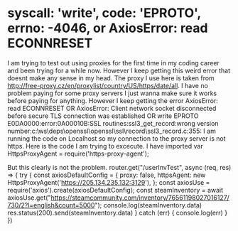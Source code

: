 
# syscall: 'write', code: 'EPROTO', errno: -4046, or AxiosError: read ECONNRESET

I am trying to test out using proxies for the first time in my coding career and been trying for a while now. However I keep getting this weird error that doesnt make any sense in my head. The proxy I use here is taken from http://free-proxy.cz/en/proxylist/country/US/https/date/all. I have no problem paying for some proxy servers I just wanna make sure it works before paying for anything.
However I keep getting the error AxiosError: read ECONNRESET OR AxiosError: Client network socket disconnected before secure TLS connection was established OR write EPROTO E0DA0000:error:0A00010B:SSL routines:ssl3_get_record:wrong version number:c:\ws\deps\openssl\openssl\ssl\record\ssl3_record.c:355:
I am running the code on Localhost so my connection to the proxy server is not https.
Here is the code I am trying to excecute. I have imported
var HttpsProxyAgent = require('https-proxy-agent');

But this clearly is not the problem.
router.get("/userInvTest", async (req, res) => {
    try {
        const axiosDefaultConfig = {
            proxy: false,
            httpsAgent: new HttpsProxyAgent('https://205.134.235.132:3129'),
        };
        const axiosUse = require('axios').create(axiosDefaultConfig);
        const steamInventory = await axiosUse.get("https://steamcommunity.com/inventory/76561198027016127/730/2?l=english&count=5000");
        console.log(steamInventory.data)
        res.status(200).send(steamInventory.data)
    } catch (err) {
        console.log(err)
    }
})


        